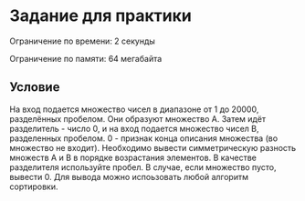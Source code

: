# Задание для практики
Ограничение по времени: 2 секунды

Ограничение по памяти: 64 мегабайта

## Условие
На вход подается множество чисел в диапазоне от 1 до 20000, разделённых пробелом. Они образуют множество A. Затем идёт 
разделитель - число 0, и на вход подается множество чисел B, разделенных пробелом. 0 - признак конца описания множества
(во множество не входит). Необходимо вывести симметрическую разность множеств A и B в порядке возрастания элементов. 
В качестве разделителя используйте пробел. В случае, если множество пусто, вывести 0. Для вывода можно испоьзовать любой
алгоритм сортировки.